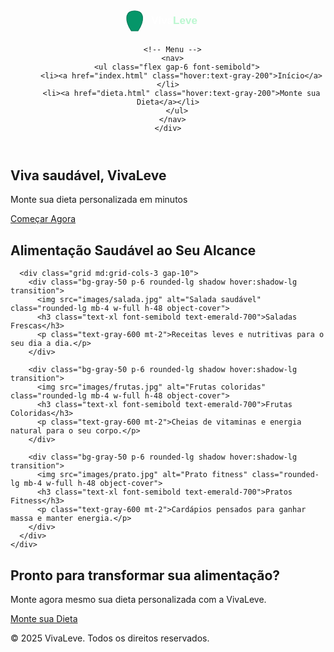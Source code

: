 <!DOCTYPE html>
<html lang="pt-BR">
<head>
  <meta charset="UTF-8">
  <meta name="viewport" content="width=device-width, initial-scale=1.0">
  <title>VivaLeve - Saúde e Bem-estar</title>
  <script src="https://cdn.tailwindcss.com"></script>
</head>
<body class="bg-gray-100 font-sans">

  <!-- Header fixo -->
  <header class="bg-emerald-600 text-white shadow-lg fixed w-full top-0 z-50">
    <div class="max-w-6xl mx-auto flex justify-between items-center px-6 py-4">
      <!-- Logotipo -->
      <a href="index.html" class="flex items-center">
        <svg id="logo-vivaleve" xmlns="http://www.w3.org/2000/svg" viewBox="0 0 300 80" width="160" height="50">
          <path d="M40 70 C20 40, 20 10, 50 10 C80 10, 80 40, 60 70 Z" 
                fill="#059669" stroke="#047857" stroke-width="2"/>
          <text x="100" y="50" font-family="Poppins, Arial, sans-serif" font-weight="bold" font-size="32" fill="#ffffff">
            Viva<tspan fill="#bbf7d0">Leve</tspan>
          </text>
        </svg>
      </a>

      <!-- Menu -->
      <nav>
        <ul class="flex gap-6 font-semibold">
          <li><a href="index.html" class="hover:text-gray-200">Início</a></li>
          <li><a href="dieta.html" class="hover:text-gray-200">Monte sua Dieta</a></li>
        </ul>
      </nav>
    </div>
  </header>

  <!-- Espaço para compensar header fixo -->
  <div class="h-24"></div>

  <!-- Hero Section -->
  <section class="relative flex items-center justify-center min-h-[70vh] bg-cover bg-center text-center px-6"
           style="background-image: url('images/hero.jpg');">
    <div class="bg-emerald-900 bg-opacity-70 p-10 rounded-lg max-w-2xl">
      <h1 class="text-4xl md:text-6xl font-bold text-white">Viva saudável, VivaLeve</h1>
      <p class="mt-4 text-xl text-emerald-100">Monte sua dieta personalizada em minutos</p>
      <a href="dieta.html" class="mt-6 inline-block bg-white text-emerald-600 px-8 py-3 rounded-lg font-bold shadow-lg hover:bg-gray-100">
        Começar Agora
      </a>
    </div>
  </section>

  <!-- Seção de Destaques -->
  <section class="py-20 bg-white">
    <div class="max-w-6xl mx-auto px-6 text-center">
      <h2 class="text-3xl font-bold text-gray-800 mb-12">Alimentação Saudável ao Seu Alcance</h2>

      <div class="grid md:grid-cols-3 gap-10">
        <div class="bg-gray-50 p-6 rounded-lg shadow hover:shadow-lg transition">
          <img src="images/salada.jpg" alt="Salada saudável" class="rounded-lg mb-4 w-full h-48 object-cover">
          <h3 class="text-xl font-semibold text-emerald-700">Saladas Frescas</h3>
          <p class="text-gray-600 mt-2">Receitas leves e nutritivas para o seu dia a dia.</p>
        </div>

        <div class="bg-gray-50 p-6 rounded-lg shadow hover:shadow-lg transition">
          <img src="images/frutas.jpg" alt="Frutas coloridas" class="rounded-lg mb-4 w-full h-48 object-cover">
          <h3 class="text-xl font-semibold text-emerald-700">Frutas Coloridas</h3>
          <p class="text-gray-600 mt-2">Cheias de vitaminas e energia natural para o seu corpo.</p>
        </div>

        <div class="bg-gray-50 p-6 rounded-lg shadow hover:shadow-lg transition">
          <img src="images/prato.jpg" alt="Prato fitness" class="rounded-lg mb-4 w-full h-48 object-cover">
          <h3 class="text-xl font-semibold text-emerald-700">Pratos Fitness</h3>
          <p class="text-gray-600 mt-2">Cardápios pensados para ganhar massa e manter energia.</p>
        </div>
      </div>
    </div>
  </section>

  <!-- Call to Action -->
  <section class="py-20 bg-emerald-600 text-white text-center">
    <h2 class="text-3xl font-bold">Pronto para transformar sua alimentação?</h2>
    <p class="mt-4 text-lg">Monte agora mesmo sua dieta personalizada com a VivaLeve.</p>
    <a href="dieta.html" class="mt-6 inline-block bg-white text-emerald-600 px-8 py-3 rounded-lg font-bold shadow-lg hover:bg-gray-100">
      Monte sua Dieta
    </a>
  </section>

  <!-- Footer -->
  <footer class="bg-emerald-700 text-white py-6 text-center">
    <p>© 2025 VivaLeve. Todos os direitos reservados.</p>
  </footer>

</body>
</html>
